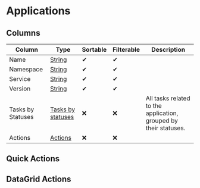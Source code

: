 # Applications

## Columns

| Column | Type | Sortable | Filterable | Description |
| -------- | -------- | -------- | -------- | -------- |
| Name | [String](../6.DataGrids/3.columns.md#simple-columns) | ✔ | ✔ | |
| Namespace | [String](../6.DataGrids/3.columns.md#simple-columns) | ✔ | ✔ | |
| Service | [String](../6.DataGrids/3.columns.md#simple-columns) | ✔ | ✔ | |
| Version | [String](../6.DataGrids/3.columns.md#simple-columns) | ✔ | ✔ | |
| Tasks by Statuses | [Tasks by statuses](../6.DataGrids/3.columns.md#tasks-by-statuses) | ❌ | ❌ | All tasks related to the application, grouped by their statuses. |
| Actions | [Actions](../6.DataGrids/3.columns.md#actions-columns) | ❌ | ❌ | |

## Quick Actions

## DataGrid Actions